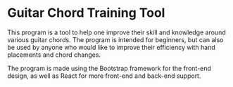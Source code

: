 # Guitar Chord Training Tool
This program is a tool to help one improve their skill and knowledge around various guitar chords. The program is intended for beginners, but can also be used by anyone who would like to improve their efficiency with hand placements and chord changes.

The program is made using the Bootstrap framework for the front-end design, as well as React for more front-end and back-end support.
